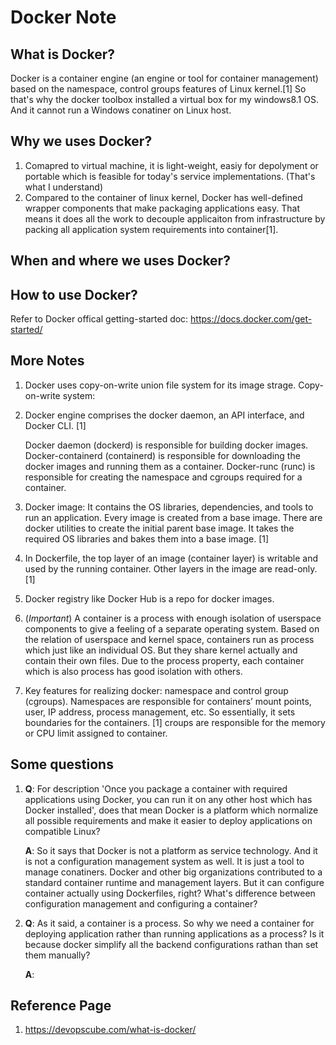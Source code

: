 # Docker Note

## What is Docker?
Docker is a container engine (an engine or tool for container management) based on the namespace, control groups features of Linux kernel.[1] So that's why the docker toolbox installed a virtual box for my windows8.1 OS. And it cannot run a Windows conatiner on Linux host.

## Why we uses Docker?
1. Comapred to virtual machine, it is light-weight, easiy for depolyment or portable which is feasible for today's service implementations. (That's what I understand)
2. Compared to the container of linux kernel,  Docker has well-defined wrapper components that make packaging applications easy. That means it does all the work to decouple applicaiton from infrastructure by packing all application system requirements into container[1].

## When and where we uses Docker?



## How to use Docker?
Refer to Docker offical getting-started doc: https://docs.docker.com/get-started/

## More Notes
1. Docker uses copy-on-write union file system for its image strage.
    Copy-on-write system:

2. Docker engine comprises the docker daemon, an API interface, and Docker CLI. [1]  

    Docker daemon (dockerd) is responsible for building docker images.
    Docker-containerd (containerd) is responsible for downloading the docker images and running them as a container.
    Docker-runc (runc) is responsible for creating the namespace and cgroups required for a container.

3. Docker image: It contains the OS libraries, dependencies, and tools to run an application. Every image is created from a base image. There are docker utilities to create the initial parent base image. It takes the required OS libraries and bakes them into a base image. [1]

4. In Dockerfile, the top layer of an image (container layer) is writable and used by the running container. Other layers in the image are read-only. [1]

5. Docker registry like Docker Hub is a repo for docker images.

6. (*Important*) A container is a process with enough isolation of userspace components to give a feeling of a separate operating system. Based on the relation of userspace and kernel space, containers run as process which just like an individual OS. But they share kernel actually and contain their own files. Due to the process property, each container which is also process has good isolation with others.

7. Key features for realizing docker: namespace and control group (cgroups). Namespaces are responsible for containers’ mount points, user, IP address, process management, etc. So essentially, it sets boundaries for the containers. [1] croups are responsible for the memory or CPU limit assigned to container.


## Some questions
1. __Q__: For description 'Once you package a container with required applications using Docker, you can run it on any other host which has Docker installed', does that mean Docker is a platform which normalize all possible requirements and make it easier to deploy applications on compatible Linux?

    __A__: So it says that Docker is not a platform as service technology. And it is not a configuration management system as well. It is just a tool to manage conatiners. Docker and other big organizations contributed to a standard container runtime and management layers.
    But it can configure container actually using Dockerfiles, right? What's difference between configuration management and configuring a container?

2. __Q__: As it said, a container is a process. So why we need a container for deploying application rather than running applications as a process? Is it because docker simplify all the backend configurations rathan than set them manually?

    __A__:

## Reference Page
1. https://devopscube.com/what-is-docker/